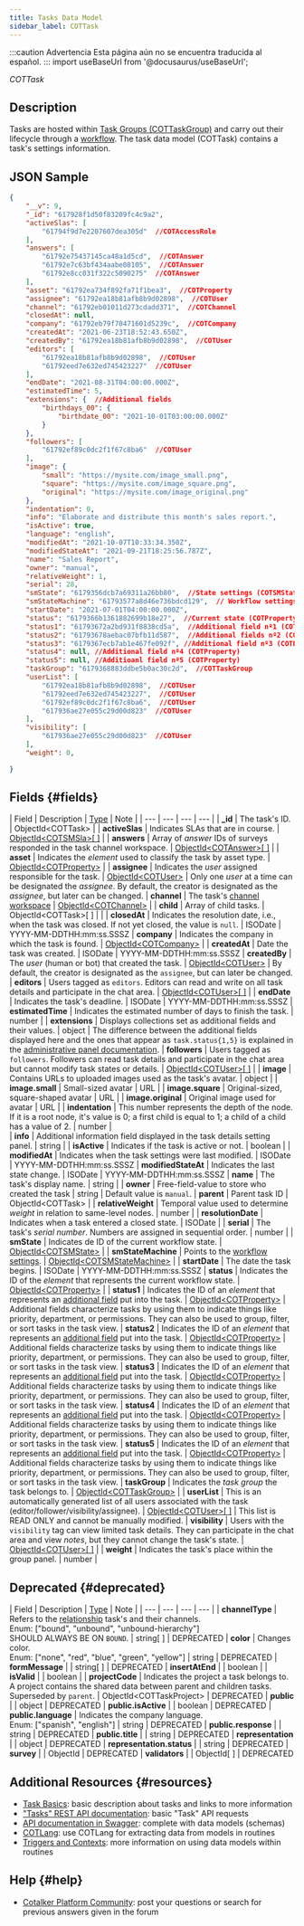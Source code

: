 ```yaml
---
title: Tasks Data Model
sidebar_label: COTTask
---
```


:::caution Advertencia
Esta página aún no se encuentra traducida al español.
:::
import useBaseUrl from '@docusaurus/useBaseUrl';

<span className="hero__subtitle"><em>COTTask</em></span>
<br/>

## Description

Tasks are hosted within [Task Groups (COTTaskGroup)](/docs/documentation/models/tasks/model_taskgroup) and carry out their lifecycle through a [workflow](/docs/documentation/admin/workflows/admin_workflow_overview). The task data model (COTTask) contains a task's settings information.


## JSON Sample

```json
{
    "__v": 9,
    "_id": "617928f1d50f83209fc4c9a2",
    "activeSlas": [
        "61794f9d7e2207607dea305d"  //COTAccessRole
    ],
    "answers": [
        "61792e75437145ca48a1d5cd",  //COTAnswer
        "61792e7c63bf434aabe08105",  //COTAnswer
        "61792e8cc031f322c5090275"  //COTAnswer
    ],
    "asset": "61792ea734f892fa71f1bea3",  //COTProperty
    "assignee": "61792ea18b81afb8b9d02898",  //COTUser
    "channel": "61792eb01011d273cdadd371",  //COTChannel
    "closedAt": null,
    "company": "61792eb79f70471601d5239c",  //COTCompany
    "createdAt": "2021-06-23T18:52:43.650Z",
    "createdBy": "61792ea18b81afb8b9d02898",  //COTUser
    "editors": [
        "61792ea18b81afb8b9d02898",  //COTUser
        "61792eed7e632ed745423227"  //COTUser
    ],
    "endDate": "2021-08-31T04:00:00.000Z",
    "estimatedTime": 5,
    "extensions": {  //Additional fields
        "birthdays_00": {
            "birthdate_00": "2021-10-01T03:00:00.000Z"
        }
    },
    "followers": [
        "61792ef89c0dc2f1f67c8ba6"  //COTUser
    ],
    "image": {
        "small": "https://mysite.com/image_small.png",
        "square": "https://mysite.com/image_square.png",
        "original": "https://mysite.com/image_original.png"
    },
    "indentation": 0,
    "info": "Elaborate and distribute this month's sales report.",
    "isActive": true,
    "language": "english",
    "modifiedAt": "2021-10-07T10:33:34.350Z",
    "modifiedStateAt": "2021-09-21T18:25:56.787Z",
    "name": "Sales Report",
    "owner": "manual",
    "relativeWeight": 1,
    "serial": 28,
    "smState": "6179356dcb7a69311a26bb80",  //State settings (COTSMState)
    "smStateMachine": "61793577a8d46e736bdcd129",  // Workflow settings (COTSMStateMachine)
    "startDate": "2021-07-01T04:00:00.000Z",
    "status": "6179366b1361882699b18e27",  //Current state (COTProperty)
    "status1": "61793672a2bd931f8838cd5a",  //Additional field nº1 (COTProperty)
    "status2": "61793678aebac07bfb11d587",  //Additional fields nº2 (COTProperty)
    "status3": "6179367ecb7ab1e467fe092f", //Additional field nº3 (COTProperty)
    "status4": null, //Additional field nº4 (COTProperty)
    "status5": null, //Additioanl field nº5 (COTProperty)
    "taskGroup": "6179368883ddbe5b0ac30c2d",  //COTTaskGroup
    "userList": [
        "61792ea18b81afb8b9d02898",  //COTUser
        "61792eed7e632ed745423227",  //COTUser
        "61792ef89c0dc2f1f67c8ba6",  //COTUser
        "617936ae27e055c29d00d823"  //COTUser
    ],
    "visibility": [
        "617936ae27e055c29d00d823"  //COTUser
    ],
    "weight": 0,

}
```

## Fields {#fields}

| Field | Description | [Type](/docs/documentation/models/overview_model#data-types) | Note |
| --- | --- | --- | --- |
| **\_id** | The task's ID. | ObjectId<COTTask\> |
| **activeSlas** | Indicates SLAs that are in course. | [ObjectId<COTSMSla\>[ ]](/docs/documentation/models/tasks/model_sla) |
| **answers** | Array of _answer_ IDs of surveys responded in the task channel workspace. | [ObjectId<COTAnswer\>[ ]](/docs/documentation/models/surveys/model_answers) |
| **asset** | Indicates the _element_ used to classify the task by asset type. | [ObjectId<COTProperty\>](/docs/documentation/models/databases/model_properties/) | 
| **assignee** | Indicates the _user_ assigned responsible for the task. | [ObjectId<COTUser\>](/docs/documentation/models/users/model_users) | Only one _user_ at a time can be designated the _assignee_. By default, the creator is designated as the _assignee_, but later can be changed.
| **channel** | The task's [channel workspace](/docs/documentation/client/channels) | [ObjectId<COTChannel\>](/docs/documentation/models/communication/model_channels) |
| **child** | Array of child tasks. | ObjectId<COTTask\>[ ] | |
| **closedAt** | Indicates the resolution date, i.e., when the task was closed. If not yet closed, the value is `null`. | ISODate | YYYY-MM-DDTHH:mm:ss.SSSZ
| **company** | Indicates the company in which the task is found. | [ObjectId<COTCompany\>](/docs/documentation/models/model_company) |
| **createdAt** | Date the task was created. | ISODate | YYYY-MM-DDTHH:mm:ss.SSSZ
| **createdBy** | The _user_ (human or bot) that created the task. | [ObjectId<COTUser\>](/docs/documentation/models/users/model_users) | By default, the creator is designated as the `assignee`, but can later be changed.
| **editors** | Users tagged as `editors`. Editors can read and write on all task details and participate in the chat area. | [ObjectId<COTUser\>[ ]](/docs/documentation/models/users/model_users) | 
| **endDate** | Indicates the task's deadline. | ISODate | YYYY-MM-DDTHH:mm:ss.SSSZ
| **estimatedTime** | Indicates the estimated number of days to finish the task. | number |
| **extensions** | Displays collections set as additional fields and their values. | object | The difference between the additional fields displayed here and the ones that appear as `task.status{1,5}` is explained in the [administrative panel documentation](/docs/documentation/admin/workflows/settings_panels/workflow_create_edit#workflow-additional-fields).
| **followers** | Users tagged as `followers`. Followers can read task details and participate in the chat area but cannot modify task states or details. | [ObjectId<COTUser\>[ ]](/docs/documentation/models/users/model_users) |
| **image** | Contains URLs to uploaded images used as the task's avatar. | object |
| **image.small** | Small-sized avatar | URL |
| **image.square** | Original-sized, square-shaped avatar | URL |
| **image.original** | Original image used for avatar | URL |
| **indentation** | This number represents the depth of the node. If it is a root node, it's value is 0; a first child is equal to 1; a child of a child has a value of 2. | number |  
| **info** | Additional information field displayed in the task details setting panel. | string |
| **isActive** | Indicates if the task is active or not. | boolean | 
| **modifiedAt** | Indicates when the task settings were last modified. | ISODate | YYYY-MM-DDTHH:mm:ss.SSSZ
| **modifiedStateAt** | Indicates the last state change. | ISODate | YYYY-MM-DDTHH:mm:ss.SSSZ
| **name** | The task's display name. | string |
| **owner** | Free-field-value to store who created the task | string | Default value is `manual`.
| **parent** | Parent task ID | ObjectId<COTTask\> |
| **relativeWeight** | Temporal value used to determine _weight_ in relation to same-level nodes. | number | 
| **resolutionDate** | Indicates when a task entered a closed state. | ISODate | 
| **serial** | The task's _serial number_. Numbers are assigned in sequential order. | number |
| **smState** | Indicates de ID of the current workflow state. | [ObjectId<COTSMState\>](/docs/documentation/models/tasks/model_state) |
| **smStateMachine** | Points to the [workflow settings](/docs/documentation/admin/workflows/settings_panels/workflow_create_edit#layout). | [ObjectId<COTSMStateMachine\>](/docs/documentation/models/tasks/model_statemachine) |
| **startDate** | The date the task begins. | ISODate | YYYY-MM-DDTHH:mm:ss.SSSZ
| **status** | Indicates the ID of the _element_ that represents the current workflow state. | [ObjectId<COTProperty\>](/docs/documentation/models/databases/model_properties) |
| **status1** | Indicates the ID of an _element_ that represents an [additional field](/docs/documentation/admin/workflows/settings_panels/workflow_create_edit#additional-fields) put into the task. | [ObjectId<COTProperty\>](/docs/documentation/models/databases/model_properties) | Additional fields characterize tasks by using them to indicate things like priority, department, or permissions. They can also be used to group, filter, or sort tasks in the task view.
| **status2** | Indicates the ID of an _element_ that represents an [additional field](/docs/documentation/admin/workflows/settings_panels/workflow_create_edit#additional-fields) put into the task. | [ObjectId<COTProperty\>](/docs/documentation/models/databases/model_properties) | Additional fields characterize tasks by using them to indicate things like priority, department, or permissions. They can also be used to group, filter, or sort tasks in the task view.
| **status3** | Indicates the ID of an _element_ that represents an [additional field](/docs/documentation/admin/workflows/settings_panels/workflow_create_edit#additional-fields) put into the task. | [ObjectId<COTProperty\>](/docs/documentation/models/databases/model_properties) | Additional fields characterize tasks by using them to indicate things like priority, department, or permissions. They can also be used to group, filter, or sort tasks in the task view.
| **status4** | Indicates the ID of an _element_ that represents an [additional field](/docs/documentation/admin/workflows/settings_panels/workflow_create_edit#additional-fields) put into the task. | [ObjectId<COTProperty\>](/docs/documentation/models/databases/model_properties) | Additional fields characterize tasks by using them to indicate things like priority, department, or permissions. They can also be used to group, filter, or sort tasks in the task view.
| **status5** | Indicates the ID of an _element_ that represents an [additional field](/docs/documentation/admin/workflows/settings_panels/workflow_create_edit#additional-fields) put into the task. | [ObjectId<COTProperty\>](/docs/documentation/models/databases/model_properties) | Additional fields characterize tasks by using them to indicate things like priority, department, or permissions. They can also be used to group, filter, or sort tasks in the task view.
| **taskGroup** | Indicates the _task group_ the task belongs to. | [ObjectId<COTTaskGroup\>](/docs/documentation/models/tasks/model_taskgroup) |
| **userList** | This is an automatically generated list of all users associated with the task (editor/follower/visibility/assignee). | [ObjectId<COTUser\>[ ]](/docs/documentation/models/users/model_users) | This list is READ ONLY and cannot be manually modified.
| **visibility** | Users with the `visibility` tag can view limited task details. They can participate in the chat area and view _notes_, but they cannot change the task's state. | [ObjectId<COTUser\>[ ]](/docs/documentation/models/users/model_users) | 
| **weight** | Indicates the task's place within the group panel. | number |

## Deprecated {#deprecated}

| Field | Description | [Type](/docs/documentation/models/overview_model#data-types) | Note |
| --- | --- | --- | --- |
| **channelType** | Refers to the [relationship](/docs/documentation/admin/tips/chat_channels_workflows) task's and their channels.<br/>Enum: ["bound", "unbound", "unbound-hierarchy"]<br/>SHOULD ALWAYS BE ON `BOUND`. | string[ ] | DEPRECATED 
| **color** | Changes color.<br/>Enum: ["none", "red", "blue", "green", "yellow"] | string | DEPRECATED
| **formMessage** | | string[ ] | DEPRECATED
| **insertAtEnd** | | boolean |
| **isValid** | | boolean |
| **projectCode** | Indicates the project a task belongs to. A project contains the shared data between parent and children tasks. Superseded by `parent`. | ObjectId<COTTaskProject\> | DEPRECATED
| **public** | | object | DEPRECATED
| **public.isActive** | | boolean | DEPRECATED
| **public.language** | Indicates the company language.<br/>Enum: ["spanish", "english"] | string | DEPRECATED
| **public.response** | | string | DEPRECATED
| **public.title** | | string | DEPRECATED
| **representation** | | object | DEPRECATED
| **representation.status** | | string | DEPRECATED
| **survey** | | ObjectId | DEPRECATED
| **validators** | | ObjectId[ ] | DEPRECATED

## Additional Resources {#resources}

- [Task Basics](/docs/documentation/client/basic_concepts#tasks): basic description about tasks and links to more information
- ["Tasks" REST API documentation](/docs/documentation/api/tasks/): basic "Task" API requests
- [API documentation in Swagger](https://www.cotalker.com/swagger/core/?key=woubtjf4olr0t4zgutuwn6scbcm6hd3qh1cgl5obmohpbm3mfublnwcvv67lodgjvd3h86s9ppshtvmf95gepsqh6nizq9liu7f): complete with data models (schemas)
- [COTLang](/docs/documentation/automation/admin_cotlang): use COTLang for extracting data from models in routines
- [Triggers and Contexts](/docs/documentation/automation/triggers_and_contexts): more information on using data models within routines

## Help {#help}

- [Cotalker Platform Community](https://github.com/Cotalker/documentation/discussions): post your questions or search for previous answers given in the forum
